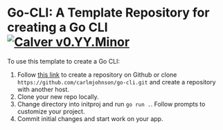 # Go-CLI: A Template Repository for creating a Go CLI [![Calver v0.YY.Minor](https://img.shields.io/badge/calver-v0.YY.Minor-22bfda.svg)](https://calver.org)

To use this template to create a Go CLI:

1. Follow [this link](https://github.com/carlmjohnson/go-cli/generate) to create a repository on Github or clone `https://github.com/carlmjohnson/go-cli.git` and create a repository with another host.
2. Clone your new repo locally.
3. Change directory into initproj and run `go run .`. Follow prompts to customize your project.
4. Commit initial changes and start work on your app.
